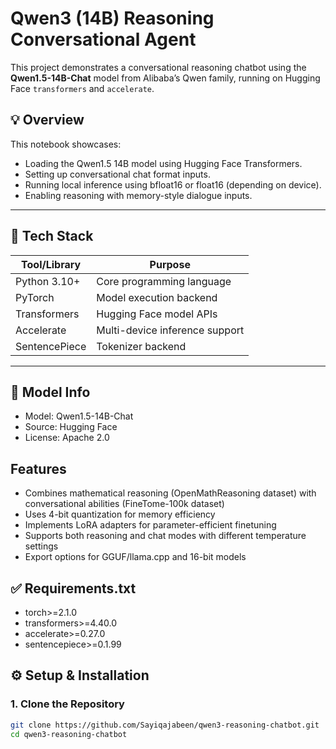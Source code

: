 # Qwen3 (14B) Reasoning Conversational Agent

This project demonstrates a conversational reasoning chatbot using the **Qwen1.5-14B-Chat** model from Alibaba’s Qwen family, running on Hugging Face `transformers` and `accelerate`.

## 💡 Overview

This notebook showcases:
- Loading the Qwen1.5 14B model using Hugging Face Transformers.
- Setting up conversational chat format inputs.
- Running local inference using bfloat16 or float16 (depending on device).
- Enabling reasoning with memory-style dialogue inputs.

---

## 🧰 Tech Stack

| Tool/Library   | Purpose                         |
|----------------|----------------------------------|
| Python 3.10+   | Core programming language        |
| PyTorch        | Model execution backend          |
| Transformers   | Hugging Face model APIs          |
| Accelerate     | Multi-device inference support   |
| SentencePiece  | Tokenizer backend                |

---

## 🧠 Model Info

  - Model: Qwen1.5-14B-Chat
  - Source: Hugging Face
  - License: Apache 2.0

## Features

 - Combines mathematical reasoning (OpenMathReasoning dataset) with conversational abilities (FineTome-100k dataset)
 - Uses 4-bit quantization for memory efficiency
 - Implements LoRA adapters for parameter-efficient finetuning
 - Supports both reasoning and chat modes with different temperature settings
 - Export options for GGUF/llama.cpp and 16-bit models

## ✅ Requirements.txt
  - torch>=2.1.0
  - transformers>=4.40.0
  - accelerate>=0.27.0
  - sentencepiece>=0.1.99


## ⚙️ Setup & Installation

### 1. Clone the Repository

```bash
git clone https://github.com/Sayiqajabeen/qwen3-reasoning-chatbot.git
cd qwen3-reasoning-chatbot
